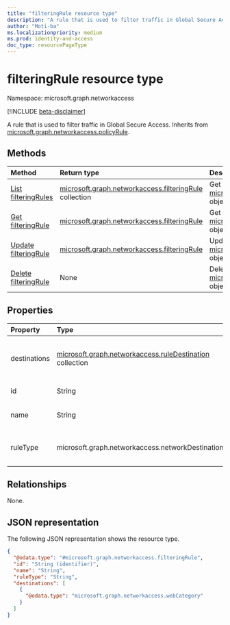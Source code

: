 ```yaml
---
title: "filteringRule resource type"
description: "A rule that is used to filter traffic in Global Secure Access."
author: "Moti-ba"
ms.localizationpriority: medium
ms.prod: identity-and-access
doc_type: resourcePageType
---
```


# filteringRule resource type

Namespace: microsoft.graph.networkaccess

[!INCLUDE [beta-disclaimer](../../includes/beta-disclaimer.md)]

A rule that is used to filter traffic in Global Secure Access.
Inherits from [microsoft.graph.networkaccess.policyRule](../resources/networkaccess-policyrule.md).

## Methods
|Method|Return type|Description|
|:---|:---|:---|
|[List filteringRules](../api/networkaccess-filteringrule-list.md)|[microsoft.graph.networkaccess.filteringRule](../resources/networkaccess-filteringrule.md) collection|Get a list of the [microsoft.graph.networkaccess.filteringRule](../resources/networkaccess-filteringrule.md) objects and their properties.|
|[Get filteringRule](../api/networkaccess-filteringrule-get.md)|[microsoft.graph.networkaccess.filteringRule](../resources/networkaccess-filteringrule.md)|Get a [microsoft.graph.networkaccess.filteringRule](../resources/networkaccess-filteringrule.md) object.|
|[Update filteringRule](../api/networkaccess-filteringrule-update.md)|[microsoft.graph.networkaccess.filteringRule](../resources/networkaccess-filteringrule.md)|Update the properties of a [microsoft.graph.networkaccess.filteringRule](../resources/networkaccess-filteringrule.md) object.|
|[Delete filteringRule](../api/networkaccess-filteringrule-delete.md)|None|Delete a [microsoft.graph.networkaccess.filteringRule](../resources/networkaccess-filteringrule.md) object.|

## Properties
|Property|Type|Description|
|:---|:---|:---|
|destinations|[microsoft.graph.networkaccess.ruleDestination](../resources/networkaccess-ruledestination.md) collection|Possible destinations and types of destinations accessed by the user in accordance with the network filtering policy, such as IP addresses and FQDNs/URLs.|
|id|String|A unique ID for the rule. Inherited from [microsoft.graph.entity](../resources/entity.md).|
|name|String|The display name of the rule. Inherited from [microsoft.graph.networkaccess.policyRule](../resources/networkaccess-policyrule.md).|
|ruleType|microsoft.graph.networkaccess.networkDestinationType|The rule types that specify the basis for filtering. The possible values are `url`, `fqdn`, `ipAddress`, `ipRange`, `ipSubnet`, and `webCategory`.|

## Relationships
None.

## JSON representation
The following JSON representation shows the resource type.
<!-- {
  "blockType": "resource",
  "keyProperty": "id",
  "@odata.type": "microsoft.graph.networkaccess.filteringRule",
  "baseType": "microsoft.graph.networkaccess.policyRule",
  "openType": false
}
-->
``` json
{
  "@odata.type": "#microsoft.graph.networkaccess.filteringRule",
  "id": "String (identifier)",
  "name": "String",
  "ruleType": "String",
  "destinations": [
    {
      "@odata.type": "microsoft.graph.networkaccess.webCategory"
    }
  ]
}
```


